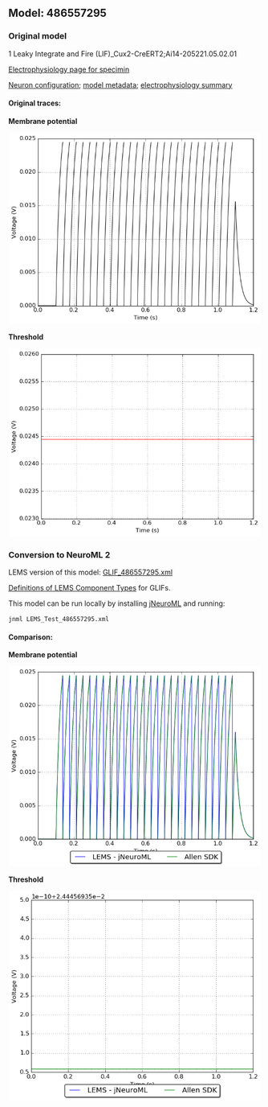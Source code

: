 
## Model: 486557295

### Original model

1 Leaky Integrate and Fire (LIF)_Cux2-CreERT2;Ai14-205221.05.02.01

[Electrophysiology page for specimin](http://celltypes.brain-map.org/mouse/experiment/electrophysiology/486175203)

[Neuron configuration](neuron_config.json); [model metadata](model_metadata.json); [electrophysiology summary](ephys_sweeps.json)

#### Original traces:

**Membrane potential**

![Original](MembranePotential_160pA.png)

**Threshold**

![Threshold](Threshold_160pA.png)

### Conversion to NeuroML 2

LEMS version of this model: [GLIF_486557295.xml](GLIF_486557295.xml)

[Definitions of LEMS Component Types](../GLIFs.xml) for GLIFs.

This model can be run locally by installing [jNeuroML](https://github.com/NeuroML/jNeuroML) and running:

    jnml LEMS_Test_486557295.xml

#### Comparison:

**Membrane potential**

![Comparison](Comparison_160pA.png)

**Threshold**

![Comparison](Comparison_Threshold_160pA.png)